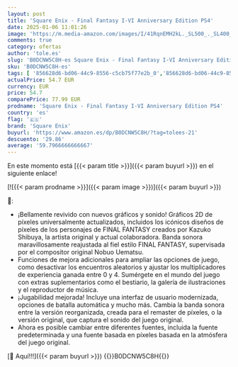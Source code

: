 ```yaml
---
layout: post
title: 'Square Enix - Final Fantasy I-VI Anniversary Edition PS4'
date: 2025-01-06 11:01:26
image: 'https://m.media-amazon.com/images/I/41RqnEMH2kL._SL500_._SL400_.jpg'
comments: true
category: ofertas
author: 'tole.es'
slug: 'B0DCNW5C8H-es Square Enix - Final Fantasy I-VI Anniversary Edition PS4'
sku: 'B0DCNW5C8H-es'
tags: [ '856628d6-bd06-44c9-8556-c5cb75f77e2b_0','856628d6-bd06-44c9-8556-c5cb75f77e2b_401','856628d6-bd06-44c9-8556-c5cb75f77e2b_9501','Arborist Merchandising Root','Outlet Videojuegos','Self Service','Special Features Stores','Tienda de consolas y videojuegos infantiles','Videojuegos','ps4','square enix','🇪🇸', ]
actualPrice: 54.7 EUR
currency: EUR
price: 54.7
comparePrice: 77.99 EUR
prodname: 'Square Enix - Final Fantasy I-VI Anniversary Edition PS4'
country: 'es'
flag: '🇪🇸'
brand: 'Square Enix'
buyurl: 'https://www.amazon.es/dp/B0DCNW5C8H/?tag=tolees-21'
descuento: '29.86'
average: '59.7966666666667'
---
```


En este momento está [{{< param title >}}]({{< param buyurl >}}) en el siguiente enlace!

[![{{< param prodname >}}]({{< param image >}})]({{< param buyurl >}})

🔎:

- ¡Bellamente revivido con nuevos gráficos y sonido! Gráficos 2D de píxeles universalmente actualizados, incluidos los icónicos diseños de píxeles de los personajes de FINAL FANTASY creados por Kazuko Shibuya, la artista original y actual colaboradora. Banda sonora maravillosamente reajustada al fiel estilo FINAL FANTASY, supervisada por el compositor original Nobuo Uematsu.
- Funciones de mejora adicionales para ampliar las opciones de juego, como desactivar los encuentros aleatorios y ajustar los multiplicadores de experiencia ganada entre 0 y 4. Sumérgete en el mundo del juego con extras suplementarios como el bestiario, la galería de ilustraciones y el reproductor de música.
- ¡Jugabilidad mejorada! Incluye una interfaz de usuario modernizada, opciones de batalla automática y mucho más. Cambia la banda sonora entre la versión reorganizada, creada para el remaster de píxeles, o la versión original, que captura el sonido del juego original.
- Ahora es posible cambiar entre diferentes fuentes, incluida la fuente predeterminada y una fuente basada en píxeles basada en la atmósfera del juego original.

[🛒 Aquí!!!]({{< param buyurl >}})
{{<world>}}B0DCNW5C8H{{</world>}}
